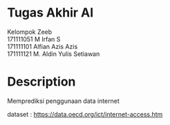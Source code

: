 # Tugas Akhir AI
Kelompok Zeeb  
171111051	M Irfan S  
171111101 Alfian Azis Azis  
171111121	M. Aldin Yulis Setiawan  

# Description
Memprediksi penggunaan data internet

dataset :
https://data.oecd.org/ict/internet-access.htm
